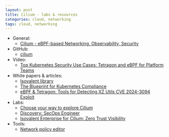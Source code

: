 ```yaml
---
layout: post
title: Cilium - labs & resources
categories: cloud, networking
tags: cloud, networking
---
```


* General:
  * [Cilium - eBPF-based Networking, Observability, Security](https://cilium.io/)
* GitHub:
  * [cilium](https://github.com/cilium/cilium)
* Video:
  * [Top Kubernetes Security Use Cases: Tetragon and eBPF for Platform Teams](https://isovalent.com/events/2024-04-18-tetragon-webinar)
* White papers & articles:
  * [Isovalent library](https://isovalent.com/resource-library/books/)
  * [The Blueprint for Kubernetes Compliance](https://isovalent.com/white-paper/mastering-cilium-for-kubernetes-compliance/)
  * [eBPF & Tetragon: Tools for Detecting XZ Utils CVE 2024-3094 Exploit](https://isovalent.com/blog/post/ebpf-tetragon-xz-utils-cve-policy/)
* Labs:
  * [Choose your way to explore Cilium](https://isovalent.com/learning-tracks/)
  * [Discovery: SecOps Engineer](https://isovalent.com/labs/discovery-secops-engineer/)
  * [Isovalent Enterprise for Cilium: Zero Trust Visibility](https://isovalent.com/labs/cilium-zero-trust-visibility/)
* Tools:
  * [Network policy editor](https://editor.networkpolicy.io/)